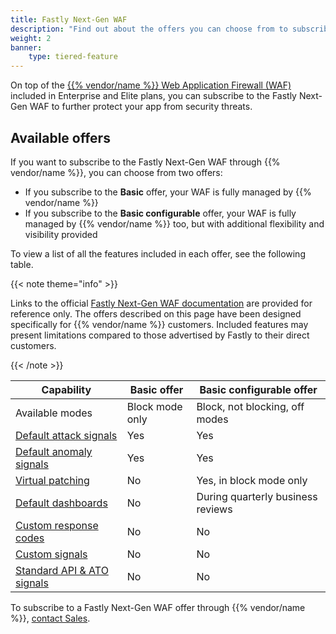 ```yaml
---
title: Fastly Next-Gen WAF
description: "Find out about the offers you can choose from to subscribe to the Fastly Next-Gen Web Application Firewall (WAF) through {{% vendor/name %}}."
weight: 2
banner:
    type: tiered-feature
---
```


On top of the [{{% vendor/name %}} Web Application Firewall (WAF)](/security/web-application-firewall/waf.md) included in Enterprise and Elite plans,
you can subscribe to the Fastly Next-Gen WAF to further protect your app from security threats.

## Available offers

If you want to subscribe to the Fastly Next-Gen WAF through {{% vendor/name %}},
you can choose from two offers:

- If you subscribe to the **Basic** offer, your WAF is fully managed by {{% vendor/name %}}
- If you subscribe to the **Basic configurable** offer, your WAF is fully managed by {{% vendor/name %}} too, but with additional flexibility and visibility provided

To view a list of all the features included in each offer, see the following table.

{{< note theme="info" >}}

Links to the official [Fastly Next-Gen WAF documentation](https://docs.fastly.com/products/fastly-next-gen-waf) are provided for reference only.
The offers described on this page have been designed specifically for {{% vendor/name %}} customers.
Included features may present limitations compared to those advertised by Fastly to their direct customers.

{{< /note >}}

| Capability                                                                                                                                          | Basic offer     | Basic configurable offer          |
|-----------------------------------------------------------------------------------------------------------------------------------------------------|-----------------|-----------------------------------|
| Available modes                                                                                                                                     | Block mode only | Block, not blocking, off modes    |
| [Default attack signals](https://docs.fastly.com/signalsciences/using-signal-sciences/signals/using-system-signals/#attacks)                        | Yes             | Yes                               |
| [Default anomaly signals](https://docs.fastly.com/signalsciences/using-signal-sciences/signals/using-system-signals/#anomalies)                     | Yes             | Yes                               |
| [Virtual patching](https://www.fastly.com/documentation/guides/next-gen-waf/using-ngwaf/rules/working-with-templated-rules/#virtual-patching-rules) | No              | Yes, in block mode only           |
| [Default dashboards](https://docs.fastly.com/signalsciences/using-signal-sciences/web-interface/about-the-site-overview-page/)                      | No              | During quarterly business reviews |
| [Custom response codes](https://docs.fastly.com/signalsciences/using-signal-sciences/custom-response-codes/)                                        | No              | No                                |
| [Custom signals](https://docs.fastly.com/signalsciences/using-signal-sciences/signals/working-with-custom-signals/)                                 | No              | No                                |
| [Standard API & ATO signals](https://www.fastly.com/documentation/guides/next-gen-waf/using-ngwaf/rules/working-with-templated-rules/)              | No              | No                                |

To subscribe to a Fastly Next-Gen WAF offer through {{% vendor/name %}},
[contact Sales](https://upsun.com/contact-us/).
